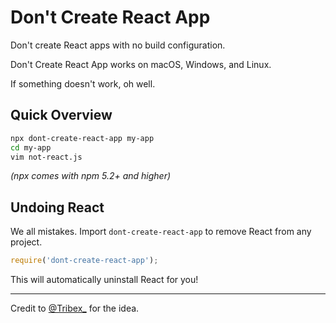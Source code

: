 # Don't Create React App

Don't create React apps with no build configuration.

Don't Create React App works on macOS, Windows, and Linux.

If something doesn't work, oh well.

## Quick Overview

```sh
npx dont-create-react-app my-app
cd my-app
vim not-react.js
```

*(npx comes with npm 5.2+ and higher)*

## Undoing React

We all mistakes. Import `dont-create-react-app` to remove React from any
project.

```javascript
require('dont-create-react-app');
```

This will automatically uninstall React for you!

---

Credit to [@Tribex_](https://twitter.com/Tribex_/status/962988894500225024) for
the idea.
